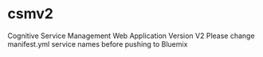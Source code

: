 # csmv2
Cognitive Service Management Web Application Version V2
Please change manifest.yml service names before pushing to Bluemix
